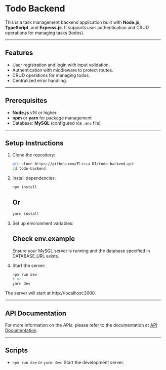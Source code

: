 # Todo Backend

This is a task management backend application built with **Node.js**, **TypeScript**, and **Express.js**. It supports user authentication and CRUD operations for managing tasks (todos).

---

## Features
- User registration and login with input validation.
- Authentication with middleware to protect routes.
- CRUD operations for managing todos.
- Centralized error handling.

---

## Prerequisites

- **Node.js** v16 or higher
- **npm** or **yarn** for package management
- Database: **MySQL** (configured via `.env` file)

---

## Setup Instructions

1. Clone the repository:

   ```bash
   git clone https://github.com/Elissa-DI/todo-backend.git
   cd todo-backend
   ```

2. Install dependencies:

   ```bash
   npm install
   ```

   ## Or
   ```bash
   yarn install
   ```

3. Set up environment variables:

   ## Check env.example

   Ensure your MySQL server is running and the database specified in DATABASE_URL exists.

4. Start the server:

   ```bash
   npm run dev
   # or
   yarn dev
   ```

The server will start at http://localhost:3000.

---

## API Documentation

For more information on the APIs, please refer to the documentation at [API Documentation](https://documenter.getpostman.com/view/26060414/2sAYQdjqJg).

---

## Scripts
- `npm run dev` or `yarn dev`: Start the development server.

